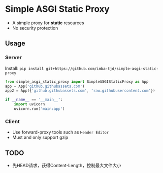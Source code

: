 # Simple ASGI Static Proxy

* A simple proxy for **static** resources
* No security protection

## Usage

### Server

Install: `pip install git+https://github.com/imba-tjd/simple-asgi-static-proxy`

```py
from simple_asgi_static_proxy import SimpleASGIStaticProxy as App
app = App('github.githubassets.com')
app2 = App({'github.githubassets.com', 'raw.githubusercontent.com'})

if __name__ == '__main__':
    import uvicorn
    uvicorn.run('main:app')
```

### Client

* Use forward-proxy tools such as `Header Editor`
* Must and only support gzip

## TODO

* 先HEAD请求，获得Content-Length，控制最大文件大小
